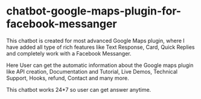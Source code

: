 # chatbot-google-maps-plugin-for-facebook-messanger
This chatbot is created for most advanced Google Maps plugin, where I have added all type of rich features like Text Response, Card, Quick Replies and completely work with a Facebook Messanger.

Here User can get the automatic information about the Google maps plugin like API creation, Documentation and Tutorial, Live Demos, Technical Support, Hooks, refund, Contact and many more.

This chatbot works 24*7 so user can get answer anytime.
